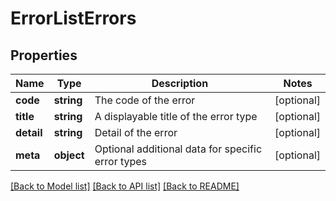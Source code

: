 # ErrorListErrors

## Properties
Name | Type | Description | Notes
------------ | ------------- | ------------- | -------------
**code** | **string** | The code of the error | [optional] 
**title** | **string** | A displayable title of the error type | [optional] 
**detail** | **string** | Detail of the error | [optional] 
**meta** | **object** | Optional additional data for specific error types | [optional] 

[[Back to Model list]](../README.md#documentation-for-models) [[Back to API list]](../README.md#documentation-for-api-endpoints) [[Back to README]](../README.md)

